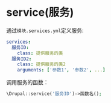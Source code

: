 service(服务)
============

通过`模块.services.yml`定义服务:
```yaml
services:
  服务ID:
    class: 提供服务的类
  服务ID2:
    class: 提供服务的类2
    arguments: ['参数1', '参数2', ...]
```

调用服务的函数：
```php
\Drupal::service('服务ID')->函数名();
```
